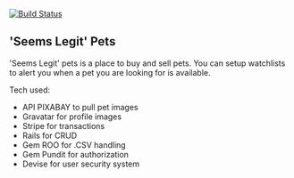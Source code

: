 [![Build Status](https://travis-ci.org/TyThompson/legal_pets.svg?branch=master)](https://travis-ci.org/TyThompson/legal_pets)

## 'Seems Legit' Pets
'Seems Legit' pets is a place to buy and sell pets. You can setup watchlists to alert you when a pet you are looking for is available.

Tech used:

* API PIXABAY to pull pet images
* Gravatar for profile images
* Stripe for transactions
* Rails for CRUD
* Gem ROO for .CSV handling
* Gem Pundit for authorization
* Devise for user security system
